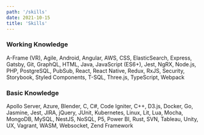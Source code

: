 ```yaml
---
path: '/skills'
date: 2021-10-15
title: 'Skills'
---
```


### Working Knowledge

A-Frame (VR), Agile, Android, Angular, AWS, CSS, ElasticSearch, Express, Gatsby, Git, GraphQL, HTML, Java, JavaScript (ES6+),
Jest, NgRX, Node.js, PHP, PostgreSQL, PubSub, React, React Native, Redux, RxJS, Security, Storybook, Styled Components,
T-SQL, Three.js, TypeScript, Webpack

### Basic Knowledge

Apollo Server, Azure, Blender, C, C#, Code Igniter, C++, D3.js, Docker, Go, Jasmine, Jest, JIRA, jQuery, JUnit, Kubernetes, Linux,
Lit, Lua, Mocha, MongoDB, MySQL, NestJS, NoSQL, P5, Power BI, Rust, SVN, Tableau, Unity, UX, Vagrant, WASM, Websocket,
Zend Framework
